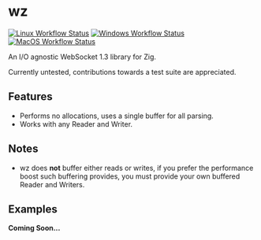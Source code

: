 # wz

[![Linux Workflow Status](https://img.shields.io/github/workflow/status/truemedian/wz/Linux?label=Linux&style=for-the-badge)](https://github.com/truemedian/wz/actions/workflows/linux.yml)
[![Windows Workflow Status](https://img.shields.io/github/workflow/status/truemedian/wz/Windows?label=Windows&style=for-the-badge)](https://github.com/truemedian/wz/actions/workflows/windows.yml)
[![MacOS Workflow Status](https://img.shields.io/github/workflow/status/truemedian/wz/MacOS?label=MacOS&style=for-the-badge)](https://github.com/truemedian/wz/actions/workflows/macos.yml)

An I/O agnostic WebSocket 1.3 library for Zig.

Currently untested, contributions towards a test suite are appreciated.

## Features

* Performs no allocations, uses a single buffer for all parsing.
* Works with any Reader and Writer.

## Notes

* wz does **not** buffer either reads or writes, if you prefer the performance boost such buffering provides, you must
  provide your own buffered Reader and Writers.

## Examples

**Coming Soon...**
